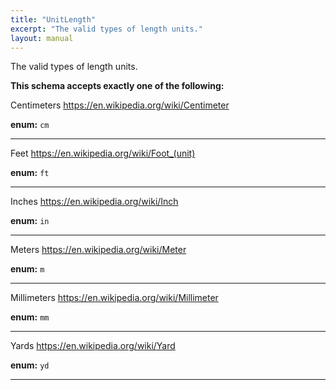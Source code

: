 ```yaml
---
title: "UnitLength"
excerpt: "The valid types of length units."
layout: manual
---
```


The valid types of length units.





**This schema accepts exactly one of the following:**

Centimeters <https://en.wikipedia.org/wiki/Centimeter>

**enum:** `cm`








----
Feet <https://en.wikipedia.org/wiki/Foot_(unit)>

**enum:** `ft`








----
Inches <https://en.wikipedia.org/wiki/Inch>

**enum:** `in`








----
Meters <https://en.wikipedia.org/wiki/Meter>

**enum:** `m`








----
Millimeters <https://en.wikipedia.org/wiki/Millimeter>

**enum:** `mm`








----
Yards <https://en.wikipedia.org/wiki/Yard>

**enum:** `yd`








----




